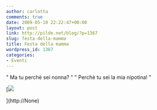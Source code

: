 ```yaml
---
author: carlotta
comments: true
date: 2009-05-10 22:22:47+00:00
layout: post
link: http://pilde.net/blog/?p=1367
slug: festa-della-mamma
title: Festa della mamma
wordpress_id: 1367
categories:
- Eventi
---
```


" Ma tu perchè sei nonna? " " Perchè tu sei la mia nipotina! "

[![]({{baseurl}}/uploads/2009/05/festa_mamma.jpg)


](http://None)



